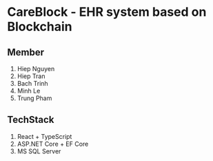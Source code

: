 # CareBlock - EHR system based on Blockchain

## Member

1. Hiep Nguyen
2. Hiep Tran
3. Bach Trinh
4. Minh Le
5. Trung Pham

## TechStack

1. React + TypeScript
2. ASP.NET Core + EF Core
3. MS SQL Server
